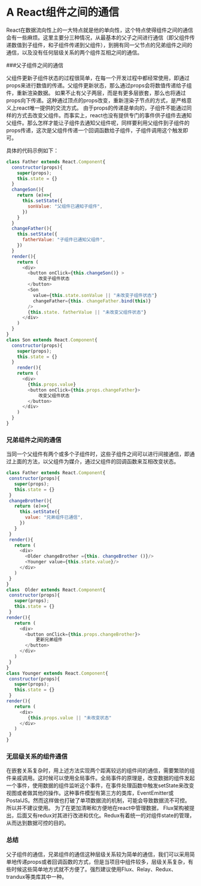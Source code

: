 # A React组件之间的通信
  React在数据流向性上的一大特点就是他的单向性，这个特点使得组件之间的通信会有一些麻烦。这里主要分三种情况，从最基本的父子之间进行通信（即父组件传递数值到子组件，和子组件传递到父组件），到拥有同一父节点的兄弟组件之间的通信，以及没有任何层级关系的两个组件互相之间的通信。

###父子组件之间的通信

 父组件更新子组件状态的过程很简单，在每一个开发过程中都经常使用，即通过props来进行数值的传递。父组件更新状态，那么通过props会将数值传递给子组件，重新渲染数据。
 如果不止有父子两层，而是有更多层嵌套，那么也将通过props向下传递。这种通过顶点的props改变，重新渲染子节点的方式，是严格意义上react唯一提供的交流方式。
 由于props的传递是单向的，子组件不能通过同样的方式去改变父组件。而事实上，react也没有提供专门的事件供子组件去通知父组件。那么怎样才能让子组件去通知父组件呢，同样要利用父组件到子组件的props传递，这次是父组件传递一个回调函数给子组件，子组件调用这个触发即可。
 
 具体的代码示例如下：

```js
class Father extends React.Component{
  constructor(props){
    super(props);
    this.state = {}
  }
  changeSon(){
    return (e)=>{
      this.setState({
        sonValue: "父组件已通知子组件",
      })
    }
  }
  changeFather(){
    this.setState({
      fatherValue: "子组件已通知父组件",
    })
  }
  render(){
    return (
      <div>
        <button onClick={this.changeSon()} >
            改变子组件状态
        </button>
        <Son 
          value={this.state.sonValue || "未改变子组件状态"} 
          changeFather={this. changeFather.bind(this)}
        />
        {this.state. fatherValue || "未改变父组件状态"}
      </div>
    )
  }
}
class Son extends React.Component{
  constructor(props){
    super(props);
    this.state = {}
  }
    render(){
    return (
      <div>
        {this.props.value}
        <button onClick={this.props.changeFather}>
            改变父组件状态
        </button>
      </div>
    )
  }
}


```

### 兄弟组件之间的通信
 当同一个父组件有两个或多个子组件时，这些子组件之间可以进行间接通信，即通过上面的方法，以父组件为媒介，通过父组件的回调函数来互相改变状态。
 
 ```js
class Father extends React.Component{
  constructor(props){
    super(props);
    this.state = {}
  }
  changeBrother(){
    return (e)=>{
      this.setState({
        value: "兄弟组件已通信",
      })
    }
  } 
  render(){
    return (
      <div>
        <Older changeBrother ={this. changeBrother ()}/>
        <Younger value={this.state.value}/>
      </div>
    )
  }
} 
class  Older extends React.Component{
  constructor(props){
    super(props);
    this.state = {}
  }
render(){
    return (
      <div>
        <button onClick={this.props.changeBrother}>
            更新兄弟组件
        </button>
      </div>
    )
  }
}
class Younger extends React.Component{
  constructor(props){
    super(props);
    this.state = {}
  }
render(){
    return (
      <div>
         {this.props.value || "未改变状态"
      </div>
    )
  }
}


```
### 无层级关系的组件通信
 在嵌套关系复杂时，用上述方法实现两个距离较远的组件间的通信，需要繁琐的组件亲戚调用。这时候可以使用全局事件。全局事件的原理是，改变数据的组件发起一个事件，使用数据的组件监听这个事件，在事件处理函数中触发setState来改变视图或者做其他的操作。这种事件模型有第三方的类库，EventEmitter或PostalJS。然而这样做也打破了单项数据流的机制，可能会导致数据流不可控。所以并不建议使用。
 为了在更加清晰和方便地在react中管理数据， Flux架构被提出，后面又有redux对其进行改进和优化。Redux有着统一的对组件state的管理，从而达到数据可控的目的。

### 总结
 父子组件的通信，兄弟组件的通信这种层级关系较为简单的通信，我们可以采用简单地传递props或者回调函数的方式，但是当项目中组件较多，层级关系复杂，有些时候这些简单地方式就不方便了。强烈建议使用Flux、Relay、Redux、trandux等类库其中一种。

